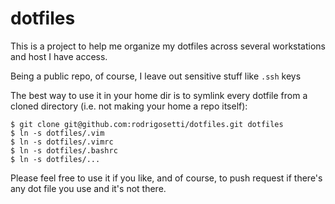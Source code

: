 # dotfiles

This is a project to help me organize my dotfiles across several workstations
and host I have access.

Being a public repo, of course, I leave out sensitive stuff like `.ssh` keys

The best way to use it in your home dir is to symlink every dotfile from
a cloned directory (i.e. not making your home a repo itself):

    $ git clone git@github.com:rodrigosetti/dotfiles.git dotfiles
    $ ln -s dotfiles/.vim
    $ ln -s dotfiles/.vimrc
    $ ln -s dotfiles/.bashrc
    $ ln -s dotfiles/...

Please feel free to use it if you like, and of course, to push request if
there's any dot file you use and it's not there.

